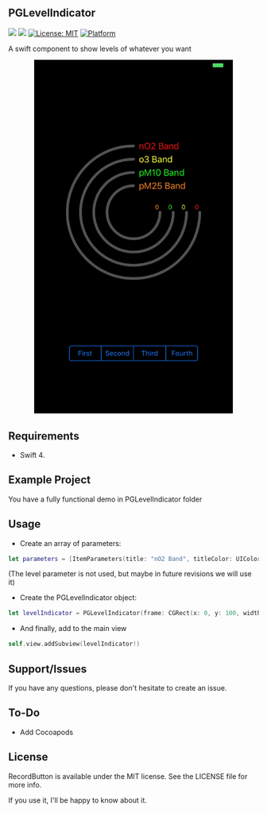 ## PGLevelIndicator

![](https://img.shields.io/badge/language-swift-blue.svg)
![](https://img.shields.io/badge/version-1.0.0-red.svg)
[![License: MIT](https://img.shields.io/badge/License-MIT-yellow.svg)](https://opensource.org/licenses/MIT)
[![Platform](https://img.shields.io/cocoapods/p/RecordButton.svg?style=flat)](https://github.com/pablogsIO/PGLevelIndicator)


A swift component to show levels of whatever you want

<p align="center">
  <img width="400" src="/Assets/pglevelindicator.gif">
</p>


## Requirements

- Swift 4.

## Example Project

You have a fully functional demo in PGLevelIndicator folder

## Usage

- Create an array of parameters:


```swift
let parameters = [ItemParameters(title: "nO2 Band", titleColor: UIColor.purple, level: .low), ItemParameters(title: "o3 Band", titleColor: UIColor.yellow, level: .medium), ItemParameters(title: "pM10 Band", titleColor: UIColor.green, level: .high), ItemParameters(title: "pM25 Band", titleColor: UIColor.orange, level: .low)]

```

(The level parameter is not used, but maybe in future revisions we will use it)

- Create the PGLevelIndicator object:

```swift
let levelIndicator = PGLevelIndicator(frame: CGRect(x: 0, y: 100, width: self.view.frame.size.width, height: self.view.frame.size.width), itemsParameters: parameters)

```

- And finally, add to the main view

```swift
self.view.addSubview(levelIndicator!)
```

## Support/Issues
If you have any questions, please don't hesitate to create an issue.

## To-Do
* Add Cocoapods

## License
RecordButton is available under the MIT license. See the LICENSE file for more info.

If you use it, I'll be happy to know about it.
